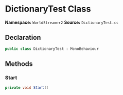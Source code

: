 # DictionaryTest Class

**Namespace:** `WorldStreamer2`
**Source:** `DictionaryTest.cs`

## Declaration

```csharp
public class DictionaryTest : MonoBehaviour
```

## Methods

### Start

```csharp
private void Start()
```

